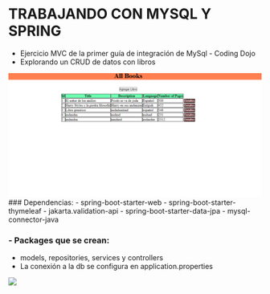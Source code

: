 # TRABAJANDO CON MYSQL Y SPRING
- Ejercicio MVC de la primer guía de integración de MySql - Coding Dojo
- Explorando un CRUD de datos con libros
<img src="captura.PNG">
### Dependencias:
- spring-boot-starter-web
- spring-boot-starter-thymeleaf
- jakarta.validation-api
- spring-boot-starter-data-jpa
- mysql-connector-java

### - Packages que se crean:
- models, repositories, services y controllers
- La conexión a la db se configura en application.properties

<img src="https://javainterviewpoint.com/wp-content/uploads/2019/02/Spring-MVC-Tutorial.png">